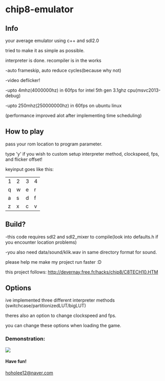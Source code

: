 # chip8-emulator

## Info

your average emulator using c++ and sdl2.0

tried to make it as simple as possible.

interpreter is done. recompiler is in the works

-auto frameskip, auto reduce cycles(because why not)

-video deflicker!

-upto 4mhz(4000000hz) in 60fps for intel 5th gen 3.1ghz cpu(msvc2013-debug)

-upto 250mhz(250000000hz) in 60fps on ubuntu linux

(performance improved alot after implementing time scheduling)

## How to play

pass your rom location to program parameter.

type 'y' if you wish to custom setup interpreter method, clockspeed, fps, and flicker offset!

keyinput goes like this:

|||||
|---|---|---|---|
|1|2|3|4|
|q|w|e|r|
|a|s|d|f|
|z|x|c|v|

## Build?

-this code requires sdl2 and sdl2_mixer to compile(look into defaults.h if you encounter location problems)

-you also need data/sound/klik.wav in same directory format for sound.

please help me make my project run faster :D

this project follows:
http://devernay.free.fr/hacks/chip8/C8TECH10.HTM

## Options

ive implemented three different interpreter methods (switchcase/partitionizedLUT/bigLUT)

theres also an option to change clockspeed and fps.

you can change these options when loading the game.

### Demonstration:

[![](http://img.youtube.com/vi/dMV2lnNoxGg/0.jpg)](http://www.youtube.com/watch?v=dMV2lnNoxGg "https://i9.ytimg.com/vi/dMV2lnNoxGg/mq2.jpg?sqp=CKX-hfUF&rs=AOn4CLByAtLQyftORU5wL503Yl857I1f5A")

#### Have fun!

hoholee12@naver.com
